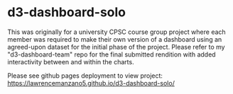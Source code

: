 # d3-dashboard-solo

This was originally for a university CPSC course group project where each member was required to make their own version of a dashboard using an agreed-upon dataset for the initial phase of the project. Please refer to my "d3-dashboard-team" repo for the final submitted rendition with added interactivity between and within the charts.

Please see github pages deployment to view project: https://lawrencemanzano5.github.io/d3-dashboard-solo/


